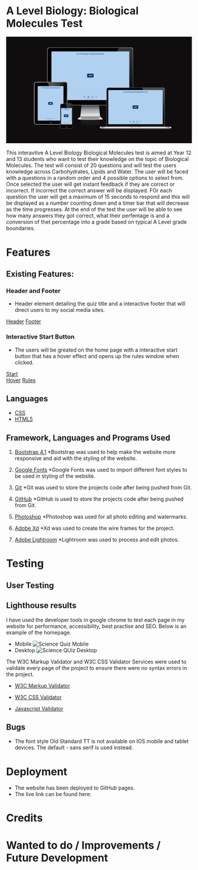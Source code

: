 # A Level Biology: Biological Molecules Test

![A Level Biology: Biological Molecules Test](assets/images/responsive.png)

This interavtive A Level Biology Biological Molecules test is aimed at Year 12 and 13 students who want to test their knowledge on the topic of Biological Molecules. The test will consist of 20 questions and will test the users knowledge across Carbohydrates, Lipids and Water. The user will be faced with a questions in a random order and 4 possible options to selext from. Once selected the user will get instant feedback if they are correct or incorrect. If incorrect the correct answer will be displayed. FOr each question the user will get a maximum of 15 seconds to respond and this will be displayed as a number counting down and a timer bar that will decrease as the time progresses. At the end of the test the user will be able to see how many answers they got correct, what their perfentage is and a conversion of thet percentage into a grade based on typical A Level grade boundaries.

# Features

## Existing Features:

### Header and Footer
*   Header element detailing the quiz title and a interactive footer that will direct users to my social media sites.

[Header](assets/images/header.png)
[Footer](assets/images/footer.png)

### Interactive Start Button
*   The users will be greated on the home page with a interactive start button that has a hover effect and opens up the rules window when clicked.

[Start](assets/images/start.png)  
[Hover](assets/images/hover.png)
[Rules](assets/images/rules.png)


## Languages

*	[CSS](https://en.wikipedia.org/wiki/CSS)
*	[HTML5](https://en.wikipedia.org/wiki/HTML5)

## Framework, Languages and Programs Used

1. [Bootstrap 4.1](https://getbootstrap.com/docs/4.1/getting-started/introduction/)
   *Bootstrap was used to help make the website more responsive and aid with the styling of the website.
  
2. [Google Fonts](https://fonts.google.com/)
   *Google Fonts was used to import different font styles to be used in styling of the website.
  
3. [Git](https://git-scm.com/)
   *Git was used to store the projects code after being pushed from Git.

4. [GitHub](https://github.com/)
   *GitHub is used to store the projects code after being pushed from Git.

5. [Photoshop](https://www.adobe.com/ie/products/photoshop.html)
   *Photoshop was used for all photo editing and watermarks.

6. [Adobe Xd](https://helpx.adobe.com/support/xd.html)
   *Xd was used to create the wire frames for the project.

7. [Adobe Lightroom](https://www.adobe.com/uk/products/photoshop-lightroom.html)
   *Lightroom was used to process and edit photos.

# Testing

## User Testing



## Lighthouse results

I have used the developer tools in google chrome to test each page in my website for performance, accessibility, best practise and SEO. Below is an example of the homepage.

* Mobile
![Science Quiz Mobile](assets/images/lighthousem.png)
* Desktop
![Science QUiz Desktop](assets/images/lighthoused.png)

The W3C Markup Validator and W3C CSS Validator Services were used to validate every page of the project to ensure there were no syntax errors in the project.

* [W3C Markup Validator]()

* [W3C CSS Validator]()

* [Javascript Validator]()

## Bugs

* The font style Old Standard TT is not available on IOS mobile and tablet devices. The default - sans serif is used instead.

# Deployment

* The website has been deployed to GitHub pages.
* The live link can be found here: 

# Credits


# Wanted to do / Improvements / Future Development


